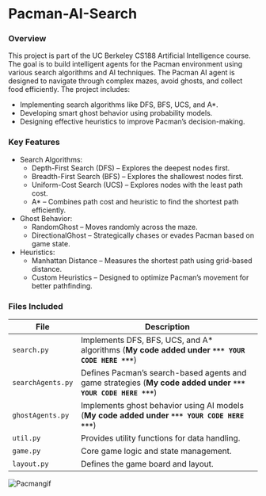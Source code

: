 # Pacman-AI-Search

### Overview
This project is part of the UC Berkeley CS188 Artificial Intelligence course. The goal is to build intelligent agents for the Pacman environment using various search algorithms and AI techniques. The Pacman AI agent is designed to navigate through complex mazes, avoid ghosts, and collect food efficiently. The project includes:
 - Implementing search algorithms like DFS, BFS, UCS, and A*.
 - Developing smart ghost behavior using probability models.
 - Designing effective heuristics to improve Pacman’s decision-making.

### Key Features
 - Search Algorithms:
    - Depth-First Search (DFS) – Explores the deepest nodes first.
     - Breadth-First Search (BFS) – Explores the shallowest nodes first.
     - Uniform-Cost Search (UCS) – Explores nodes with the least path cost.
     - A* – Combines path cost and heuristic to find the shortest path efficiently.
 - Ghost Behavior:
    - RandomGhost – Moves randomly across the maze.
    - DirectionalGhost – Strategically chases or evades Pacman based on game state.
 - Heuristics:
   - Manhattan Distance – Measures the shortest path using grid-based distance.
   - Custom Heuristics – Designed to optimize Pacman’s movement for better pathfinding.

### Files Included
| **File**              | **Description**                                                                                     |
|----------------------|-----------------------------------------------------------------------------------------------------|
| `search.py`          | Implements DFS, BFS, UCS, and A* algorithms (**My code added under `*** YOUR CODE HERE ***`**)        |
| `searchAgents.py`    | Defines Pacman’s search-based agents and game strategies (**My code added under `*** YOUR CODE HERE ***`**) |
| `ghostAgents.py`     | Implements ghost behavior using AI models (**My code added under `*** YOUR CODE HERE ***`**)            |
| `util.py`            | Provides utility functions for data handling.                                                         |
| `game.py`            | Core game logic and state management.                                                                 |
| `layout.py`          | Defines the game board and layout.      


![Pacmangif](https://github.com/user-attachments/assets/58a4c95b-f88d-451e-9662-f59b971b9ed1)


